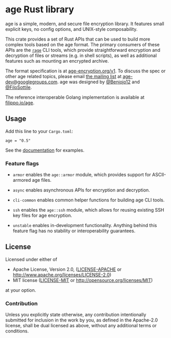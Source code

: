 # age Rust library

age is a simple, modern, and secure file encryption library. It features small
explicit keys, no config options, and UNIX-style composability.

This crate provides a set of Rust APIs that can be used to build more complex
tools based on the age format. The primary consumers of these APIs are the
[`rage`](https://crates.io/crates/rage) CLI tools, which provide straightforward
encryption and decryption of files or streams (e.g. in shell scripts), as well
as additional features such as mounting an encrypted archive.

The format specification is at [age-encryption.org/v1](https://age-encryption.org/v1).
To discuss the spec or other age related topics, please email
[the mailing list](https://groups.google.com/d/forum/age-dev) at
age-dev@googlegroups.com. age was designed by
[@Benjojo12](https://twitter.com/Benjojo12) and
[@FiloSottile](https://twitter.com/FiloSottile).

The reference interoperable Golang implementation is available at
[filippo.io/age](https://filippo.io/age).

## Usage

Add this line to your `Cargo.toml`:

```
age = "0.5"
```

See the [documentation](https://docs.rs/age) for examples.

### Feature flags

- `armor` enables the `age::armor` module, which provides support for
  ASCII-armored age files.

- `async` enables asynchronous APIs for encryption and decryption.

- `cli-common` enables common helper functions for building age CLI tools.

- `ssh` enables the `age::ssh` module, which allows for reusing existing SSH key
  files for age encryption.

- `unstable` enables in-development functionality. Anything behind this feature
  flag has no stability or interoperability guarantees.

## License

Licensed under either of

 * Apache License, Version 2.0, ([LICENSE-APACHE](../LICENSE-APACHE) or
   http://www.apache.org/licenses/LICENSE-2.0)
 * MIT license ([LICENSE-MIT](../LICENSE-MIT) or http://opensource.org/licenses/MIT)

at your option.

### Contribution

Unless you explicitly state otherwise, any contribution intentionally
submitted for inclusion in the work by you, as defined in the Apache-2.0
license, shall be dual licensed as above, without any additional terms or
conditions.

